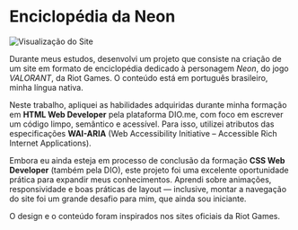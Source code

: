 # Enciclopédia da Neon

![Visualização do Site](https://i.imgur.com/W2lczkf.png)

Durante meus estudos, desenvolvi um projeto que consiste na criação de um site em formato de enciclopédia dedicado à personagem *Neon*, do jogo *VALORANT*, da Riot Games. O conteúdo está em português brasileiro, minha língua nativa.

Neste trabalho, apliquei as habilidades adquiridas durante minha formação em **HTML Web Developer** pela plataforma DIO.me, com foco em escrever um código limpo, semântico e acessível. Para isso, utilizei atributos das especificações **WAI-ARIA** (Web Accessibility Initiative – Accessible Rich Internet Applications).

Embora eu ainda esteja em processo de conclusão da formação **CSS Web Developer** (também pela DIO), este projeto foi uma excelente oportunidade prática para expandir meus conhecimentos. Aprendi sobre animações, responsividade e boas práticas de layout — inclusive, montar a navegação do site foi um grande desafio para mim, que ainda sou iniciante.

O design e o conteúdo foram inspirados nos sites oficiais da Riot Games.

